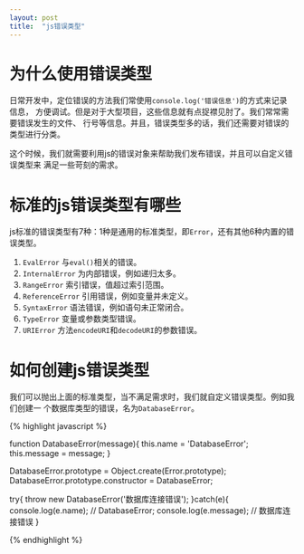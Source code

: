 ```yaml
---
layout: post
title:  "js错误类型"
---
```


# 为什么使用错误类型

日常开发中，定位错误的方法我们常使用``console.log('错误信息')``的方式来记录信息，
方便调试。但是对于大型项目，这些信息就有点捉襟见肘了。我们常常需要错误发生的文件、
行号等信息。并且，错误类型多的话，我们还需要对错误的类型进行分类。

这个时候，我们就需要利用js的错误对象来帮助我们发布错误，并且可以自定义错误类型来
满足一些苛刻的需求。


# 标准的js错误类型有哪些

js标准的错误类型有7种：1种是通用的标准类型，即``Error``，还有其他6种内置的错误类型。

1. ``EvalError`` 与``eval()``相关的错误。
2. ``InternalError`` 为内部错误，例如递归太多。
3. ``RangeError`` 索引错误，值超过索引范围。
4. ``ReferenceError`` 引用错误，例如变量并未定义。
5. ``SyntaxError`` 语法错误，例如语句未正常闭合。
6. ``TypeError`` 变量或参数类型错误。
7. ``URIError`` 方法``encodeURI``和``decodeURI``的参数错误。


# 如何创建js错误类型

我们可以抛出上面的标准类型，当不满足需求时，我们就自定义错误类型。例如我们创建一
个数据库类型的错误，名为``DatabaseError``。

{% highlight javascript %}

function DatabaseError(message){
  this.name = 'DatabaseError';
  this.message = message;
}

DatabaseError.prototype = Object.create(Error.prototype);
DatabaseError.prototype.constructor = DatabaseError;

try{
  throw new DatabaseError('数据库连接错误');
}catch(e){
  console.log(e.name); // DatabaseError;
  console.log(e.message); // 数据库连接错误
}

{% endhighlight %}
